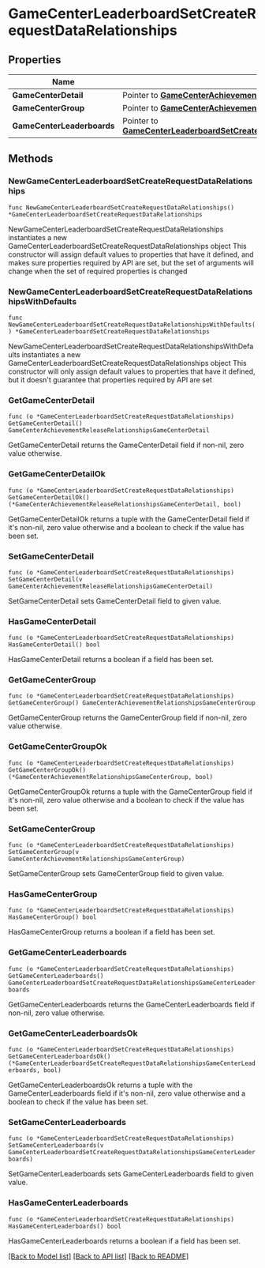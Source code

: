 # GameCenterLeaderboardSetCreateRequestDataRelationships

## Properties

Name | Type | Description | Notes
------------ | ------------- | ------------- | -------------
**GameCenterDetail** | Pointer to [**GameCenterAchievementReleaseRelationshipsGameCenterDetail**](GameCenterAchievementReleaseRelationshipsGameCenterDetail.md) |  | [optional] 
**GameCenterGroup** | Pointer to [**GameCenterAchievementRelationshipsGameCenterGroup**](GameCenterAchievementRelationshipsGameCenterGroup.md) |  | [optional] 
**GameCenterLeaderboards** | Pointer to [**GameCenterLeaderboardSetCreateRequestDataRelationshipsGameCenterLeaderboards**](GameCenterLeaderboardSetCreateRequestDataRelationshipsGameCenterLeaderboards.md) |  | [optional] 

## Methods

### NewGameCenterLeaderboardSetCreateRequestDataRelationships

`func NewGameCenterLeaderboardSetCreateRequestDataRelationships() *GameCenterLeaderboardSetCreateRequestDataRelationships`

NewGameCenterLeaderboardSetCreateRequestDataRelationships instantiates a new GameCenterLeaderboardSetCreateRequestDataRelationships object
This constructor will assign default values to properties that have it defined,
and makes sure properties required by API are set, but the set of arguments
will change when the set of required properties is changed

### NewGameCenterLeaderboardSetCreateRequestDataRelationshipsWithDefaults

`func NewGameCenterLeaderboardSetCreateRequestDataRelationshipsWithDefaults() *GameCenterLeaderboardSetCreateRequestDataRelationships`

NewGameCenterLeaderboardSetCreateRequestDataRelationshipsWithDefaults instantiates a new GameCenterLeaderboardSetCreateRequestDataRelationships object
This constructor will only assign default values to properties that have it defined,
but it doesn't guarantee that properties required by API are set

### GetGameCenterDetail

`func (o *GameCenterLeaderboardSetCreateRequestDataRelationships) GetGameCenterDetail() GameCenterAchievementReleaseRelationshipsGameCenterDetail`

GetGameCenterDetail returns the GameCenterDetail field if non-nil, zero value otherwise.

### GetGameCenterDetailOk

`func (o *GameCenterLeaderboardSetCreateRequestDataRelationships) GetGameCenterDetailOk() (*GameCenterAchievementReleaseRelationshipsGameCenterDetail, bool)`

GetGameCenterDetailOk returns a tuple with the GameCenterDetail field if it's non-nil, zero value otherwise
and a boolean to check if the value has been set.

### SetGameCenterDetail

`func (o *GameCenterLeaderboardSetCreateRequestDataRelationships) SetGameCenterDetail(v GameCenterAchievementReleaseRelationshipsGameCenterDetail)`

SetGameCenterDetail sets GameCenterDetail field to given value.

### HasGameCenterDetail

`func (o *GameCenterLeaderboardSetCreateRequestDataRelationships) HasGameCenterDetail() bool`

HasGameCenterDetail returns a boolean if a field has been set.

### GetGameCenterGroup

`func (o *GameCenterLeaderboardSetCreateRequestDataRelationships) GetGameCenterGroup() GameCenterAchievementRelationshipsGameCenterGroup`

GetGameCenterGroup returns the GameCenterGroup field if non-nil, zero value otherwise.

### GetGameCenterGroupOk

`func (o *GameCenterLeaderboardSetCreateRequestDataRelationships) GetGameCenterGroupOk() (*GameCenterAchievementRelationshipsGameCenterGroup, bool)`

GetGameCenterGroupOk returns a tuple with the GameCenterGroup field if it's non-nil, zero value otherwise
and a boolean to check if the value has been set.

### SetGameCenterGroup

`func (o *GameCenterLeaderboardSetCreateRequestDataRelationships) SetGameCenterGroup(v GameCenterAchievementRelationshipsGameCenterGroup)`

SetGameCenterGroup sets GameCenterGroup field to given value.

### HasGameCenterGroup

`func (o *GameCenterLeaderboardSetCreateRequestDataRelationships) HasGameCenterGroup() bool`

HasGameCenterGroup returns a boolean if a field has been set.

### GetGameCenterLeaderboards

`func (o *GameCenterLeaderboardSetCreateRequestDataRelationships) GetGameCenterLeaderboards() GameCenterLeaderboardSetCreateRequestDataRelationshipsGameCenterLeaderboards`

GetGameCenterLeaderboards returns the GameCenterLeaderboards field if non-nil, zero value otherwise.

### GetGameCenterLeaderboardsOk

`func (o *GameCenterLeaderboardSetCreateRequestDataRelationships) GetGameCenterLeaderboardsOk() (*GameCenterLeaderboardSetCreateRequestDataRelationshipsGameCenterLeaderboards, bool)`

GetGameCenterLeaderboardsOk returns a tuple with the GameCenterLeaderboards field if it's non-nil, zero value otherwise
and a boolean to check if the value has been set.

### SetGameCenterLeaderboards

`func (o *GameCenterLeaderboardSetCreateRequestDataRelationships) SetGameCenterLeaderboards(v GameCenterLeaderboardSetCreateRequestDataRelationshipsGameCenterLeaderboards)`

SetGameCenterLeaderboards sets GameCenterLeaderboards field to given value.

### HasGameCenterLeaderboards

`func (o *GameCenterLeaderboardSetCreateRequestDataRelationships) HasGameCenterLeaderboards() bool`

HasGameCenterLeaderboards returns a boolean if a field has been set.


[[Back to Model list]](../README.md#documentation-for-models) [[Back to API list]](../README.md#documentation-for-api-endpoints) [[Back to README]](../README.md)


